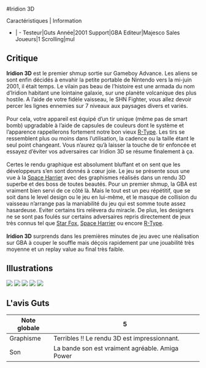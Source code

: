#Iridion 3D

Caractéristiques | Information
- | -
Testeur|Guts
Année|2001
Support|GBA
Editeur|Majesco Sales
Joueurs|1
Scrolling|mul

## Critique
<b>Iridion 3D</b> est le premier shmup sortie sur Gameboy Advance. Les aliens se sont enfin décidés à envahir la petite portable de Nintendo vers la mi-juin 2001, il était temps. Le vilain pas beau de l’histoire est une armada du nom d’Iridion habitant une lointaine galaxie, sur une planète volcanique des plus hostile. A l’aide de votre fidèle vaisseau, le SHN Fighter,  vous allez devoir percer les lignes ennemies sur 7 niveaux aux paysages divers et variés.<br/><br/>Pour cela, votre appareil est équipé d’un tir unique (même pas de smart bomb) upgradable à l’aide de capsules de couleurs dont le système et l’apparence rappellerons fortement notre bon vieux <a href="http://www.shmup.com/index.php?page=fiche&id=17">R-Type</a>. Les tirs se ressemblent plus ou moins dans l’utilisation, la cadence ou la taille étant le seul point changeant. Vous n’aurez qu’à laisser la touche de tir enfoncée et essayez d’éviter vos adversaires car Iridion 3D se résume finalement à ça.<br/><br/>Certes le rendu graphique est absolument bluffant et on sent que les développeurs s’en sont donnés à cœur joie. Le jeu se présente sous une vue à la <a href="http://www.shmup.com/index.php?page=fiche&id=225">Space Harrier</a> avec des graphismes réalisés dans un rendu 3D superbe et des boss de toutes beautés. Pour un premier shmup, la GBA est vraiment bien servi de ce côté là. Mais le tout est un peu répétitif, que se soit dans le level design ou le jeu en lui-même, et le masque de collision du vaisseau n’arrange pas la maniabilité du jeu qui est somme toute assez hasardeuse. Eviter certains tirs relèvera du miracle. De plus, les designers ne se sont pas foulés sur certains adversaires repris directement de jeux très connus tel que <a href="http://www.shmup.com/index.php?page=fiche&id=133">Star Fox</a>, <a href="http://www.shmup.com/index.php?page=fiche&id=225">Space Harrier</a> ou encore <a href="http://www.shmup.com/index.php?page=fiche&id=17">R-Type</a>.<br/><br/><b>Iridion 3D</b> surprends dans les premières minutes de jeu avec une réalisation sur GBA à couper le souffle mais déçois rapidement par une jouabilité très moyenne et un replay value au final très faible.<br/>

## Illustrations
![](http://www.shmup.com/images/thumbs/img_fiche_1_708.gif)
![](http://www.shmup.com/images/thumbs/img_fiche_2_708.gif)
![](http://www.shmup.com/images/thumbs/img_fiche_3_708.gif)
![](http://www.shmup.com/images/thumbs/img_fiche_4_708.gif)
![](http://www.shmup.com/images/thumbs/img_fiche_5_708.gif)

## L'avis Guts
Note globale|5
-|-
Graphisme|Terribles !! Le rendu 3D est impressionnant.
Son|La bande son est vraiment agréable. Amiga Power
